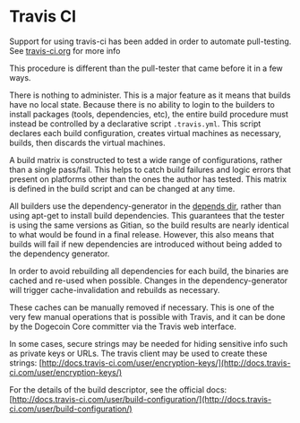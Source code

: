 # Travis CI

Support for using travis-ci has been added in order to automate pull-testing. See [travis-ci.org](https://travis-ci.org/) for more info

This procedure is different than the pull-tester that came before it in a few ways.

There is nothing to administer. This is a major feature as it means that builds have no local state. Because there is no ability to login to the builders to install packages \(tools, dependencies, etc\), the entire build procedure must instead be controlled by a declarative script `.travis.yml`. This script declares each build configuration, creates virtual machines as necessary, builds, then discards the virtual machines.

A build matrix is constructed to test a wide range of configurations, rather than a single pass/fail. This helps to catch build failures and logic errors that present on platforms other than the ones the author has tested. This matrix is defined in the build script and can be changed at any time.

All builders use the dependency-generator in the [depends dir](../depends/), rather than using apt-get to install build dependencies. This guarantees that the tester is using the same versions as Gitian, so the build results are nearly identical to what would be found in a final release. However, this also means that builds will fail if new dependencies are introduced without being added to the dependency generator.

In order to avoid rebuilding all dependencies for each build, the binaries are cached and re-used when possible. Changes in the dependency-generator will trigger cache-invalidation and rebuilds as necessary.

These caches can be manually removed if necessary. This is one of the very few manual operations that is possible with Travis, and it can be done by the Dogecoin Core committer via the Travis web interface.

In some cases, secure strings may be needed for hiding sensitive info such as private keys or URLs. The travis client may be used to create these strings: [http://docs.travis-ci.com/user/encryption-keys/](http://docs.travis-ci.com/user/encryption-keys/)

For the details of the build descriptor, see the official docs: [http://docs.travis-ci.com/user/build-configuration/](http://docs.travis-ci.com/user/build-configuration/)

